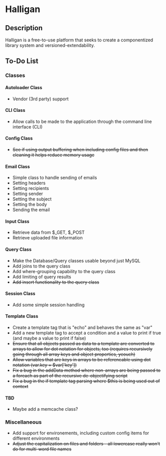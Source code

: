 # Halligan


## Description

Halligan is a free-to-use platform that seeks to create a componentized library system and versioned-extendability.


## To-Do List


### Classes


#### Autoloader Class

*	Vendor (3rd party) support


#### CLI Class

*	Allow calls to be made to the application through the command line interface (CLI)


#### Config Class

*	~~See if using output buffering when including config files and then cleaning it helps reduce memory usage~~


#### Email Class

*	Simple class to handle sending of emails
  *	Setting headers
  *	Setting recipients
  *	Setting sender
  *	Setting the subject
  *	Setting the body
  *	Sending the email


#### Input Class

*	Retrieve data from $_GET, $_POST
*	Retrieve uploaded file information


#### Query Class

*	Make the Database/Query classes usable beyond just MySQL
*	Add joins to the query class
*	Add where-grouping capability to the query class
*	Add limiting of query results
*	~~Add insert functionality to the query class~~


#### Session Class

*	Add some simple session handling


#### Template Class

*	Create a template tag that is "echo" and behaves the same as "var"
*	Add a new template tag to accept a condition and a value to print if true (and maybe a value to print if false)
*	~~Ensure that all objects passed as data to a template are converted to arrays to allow for dot notation for objects, too (requires recursively going through all array keys and object properties, yeouch)~~
*	~~Allow variables that are keys in arrays to be referencable using dot notation (var.key = $var['key'])~~
*	~~Fix a bug in the addData method where non-arrays are being passed to a foreach as part of the recursive de-objectifying script~~
*	~~Fix a bug in the if template tag parsing where $this is being used out of context~~


#### TBD

*	Maybe add a memcache class?


### Miscellaneous

*	Add support for environements, including custom config items for different environments
*	~~Adjust the capitalization on files and folders - all lowercase really won't do for multi-word file names~~